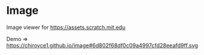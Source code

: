 # Image
Image viewer for https://assets.scratch.mit.edu

Demo => https://chiroyce1.github.io/image#6d802f68df0c09a4997cfd28eeafd9ff.svg